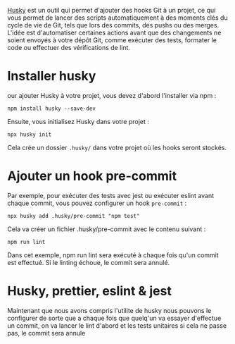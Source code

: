<a href="https://typicode.github.io/husky/">Husky</a> est un outil qui permet d'ajouter des hooks Git à un projet, ce qui vous permet de lancer des scripts automatiquement à des moments clés du cycle de vie de Git, tels que lors des commits, des pushs ou des merges. L'idée est d'automatiser certaines actions avant que des changements ne soient envoyés à votre dépôt Git, comme exécuter des tests, formater le code ou effectuer des vérifications de lint.

# Installer husky

our ajouter Husky à votre projet, vous devez d'abord l'installer via npm :

```
npm install husky --save-dev
```

Ensuite, vous initialisez Husky dans votre projet :

```
npx husky init
```

Cela crée un dossier `.husky/` dans votre projet où les hooks seront stockés.

# Ajouter un hook pre-commit

Par exemple, pour exécuter des tests avec jest ou exécuter eslint avant chaque commit, vous pouvez configurer un hook `pre-commit` :

```
npx husky add .husky/pre-commit "npm test"
```

Cela va créer un fichier .husky/pre-commit avec le contenu suivant :

```
npm run lint
```

Dans cet exemple, npm run lint sera exécuté à chaque fois qu'un commit est effectué. Si le linting échoue, le commit sera annulé.

# Husky, prettier, eslint & jest

Maintenant que nous avons compris l'utilite de husky nous pouvons le configurer de sorte que a chaque fois que quelq'un va essayer d'effectue un commit, on va lancer le lint d'abord et les tests unitaires si cela ne passe pas, le commit sera annule

```

```
